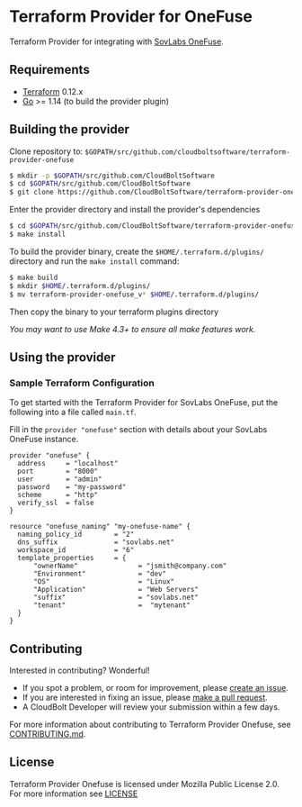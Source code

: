 # Terraform Provider for OneFuse

Terraform Provider for integrating with [SovLabs OneFuse](https://www.sovlabs.com/products/onefuse).

## Requirements

* [Terraform](https://www.terraform.io/downloads.html) 0.12.x
* [Go](https://golang.org/doc/install) >= 1.14 (to build the provider plugin)

## Building the provider

Clone repository to: `$GOPATH/src/github.com/cloudboltsoftware/terraform-provider-onefuse`

```sh
$ mkdir -p $GOPATH/src/github.com/CloudBoltSoftware
$ cd $GOPATH/src/github.com/CloudBoltSoftware
$ git clone https://github.com/CloudBoltSoftware/terraform-provider-onefuse.git
```

Enter the provider directory and install the provider's dependencies

```sh
$ cd $GOPATH/src/github.com/CloudBoltSoftware/terraform-provider-onefuse.git
$ make install
```

To build the provider binary, create the `$HOME/.terraform.d/plugins/` directory and run the `make install` command:

```sh
$ make build
$ mkdir $HOME/.terraform.d/plugins/
$ mv terraform-provider-onefuse_v* $HOME/.terraform.d/plugins/
```

Then copy the binary to your terraform plugins directory

_You may want to use Make 4.3+ to ensure all make features work._

## Using the provider

### Sample Terraform Configuration

To get started with the Terraform Provider for SovLabs OneFuse, put the following into a file called `main.tf`.

Fill in the `provider "onefuse"` section with details about your SovLabs OneFuse instance.

```hcl
provider "onefuse" {
  address     = "localhost"
  port        = "8000"
  user        = "admin"
  password    = "my-password"
  scheme      = "http"
  verify_ssl  = false
}

resource "onefuse_naming" "my-onefuse-name" {
  naming_policy_id        = "2"
  dns_suffix              = "sovlabs.net"
  workspace_id            = "6"
  template_properties     = {
      "ownerName"               = "jsmith@company.com"
      "Environment"             = "dev"
      "OS"                      = "Linux"
      "Application"             = "Web Servers"
      "suffix"                  = "sovlabs.net"
      "tenant"                  =  "mytenant"
  }
}
```

## Contributing

Interested in contributing? Wonderful!

* If you spot a problem, or room for improvement, please [create an issue][issue_url].
* If you are interested in fixing an issue, please [make a pull request][pr_url].
* A CloudBolt Developer will review your submission within a few days.

For more information about contributing to Terraform Provider Onefuse, see [CONTRIBUTING.md](CONTRIBUTING.md).

## License

Terraform Provider Onefuse is licensed under Mozilla Public License 2.0.
For more information see [LICENSE](LICENSE)

[issue_url]: https://github.com/CloudBoltSoftware/terraform-provider-onefuse/issues
[pr_url]: https://github.com/CloudBoltSoftware/terraform-provider-onefuse/pulls
